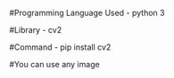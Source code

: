 #Programming Language Used - python 3

#Library - cv2

#Command - pip install cv2

#You can use any image  
